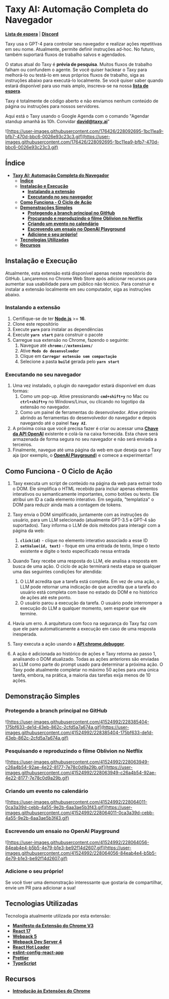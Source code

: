 # **Taxy AI: Automação Completa do Navegador**

**[Lista de espera](https://docs.google.com/forms/d/e/1FAIpQLScAFKI1fZ1cXhBmSp2HM93Jvuc8Jvrxh5iSbkKhtwKN-OHoTQ/viewform)** | **[Discord](https://discord.gg/QNTaa8PH6b)**

Taxy usa o GPT-4 para controlar seu navegador e realizar ações repetitivas em seu nome. Atualmente, permite definir instruções ad-hoc. No futuro, também suportará fluxos de trabalho salvos e agendados.

O status atual do Taxy é **prévia de pesquisa**. Muitos fluxos de trabalho falham ou confundem o agente. Se você quiser hackear o Taxy para melhorá-lo ou testá-lo em seus próprios fluxos de trabalho, siga as instruções abaixo para executá-lo localmente. Se você quiser saber quando estará disponível para uso mais amplo, inscreva-se na nossa **[lista de espera](https://docs.google.com/forms/d/e/1FAIpQLScAFKI1fZ1cXhBmSp2HM93Jvuc8Jvrxh5iSbkKhtwKN-OHoTQ/viewform)**.

Taxy é totalmente de código aberto e não enviamos nenhum conteúdo de página ou instruções para nossos servidores.

Aqui está o Taxy usando o Google Agenda com o comando "Agendar standup amanhã às 10h. Convidar **[david@taxy.ai](mailto:david@taxy.ai)**"

![https://user-images.githubusercontent.com/176426/228092695-1bc11ea9-bfb7-470d-bbc6-0026e93c23c3.gif](https://user-images.githubusercontent.com/176426/228092695-1bc11ea9-bfb7-470d-bbc6-0026e93c23c3.gif)

## **Índice**

- **[Taxy AI: Automação Completa do Navegador](https://chat.openai.com/chat/e668536f-3358-4c8b-a2c3-e20ae9889a6e#taxy-ai-automa%C3%A7%C3%A3o-completa-do-navegador)**
    - **[Índice](https://chat.openai.com/chat/e668536f-3358-4c8b-a2c3-e20ae9889a6e#%C3%ADndice)**
    - **[Instalação e Execução](https://chat.openai.com/chat/e668536f-3358-4c8b-a2c3-e20ae9889a6e#instala%C3%A7%C3%A3o-e-execu%C3%A7%C3%A3o)**
        - **[Instalando a extensão](https://chat.openai.com/chat/e668536f-3358-4c8b-a2c3-e20ae9889a6e#instalando-a-extens%C3%A3o)**
        - **[Executando no seu navegador](https://chat.openai.com/chat/e668536f-3358-4c8b-a2c3-e20ae9889a6e#executando-no-seu-navegador)**
    - **[Como Funciona - O Ciclo de Ação](https://chat.openai.com/chat/e668536f-3358-4c8b-a2c3-e20ae9889a6e#como-funciona---o-ciclo-de-a%C3%A7%C3%A3o)**
    - **[Demonstrações Simples](https://chat.openai.com/chat/e668536f-3358-4c8b-a2c3-e20ae9889a6e#demonstra%C3%A7%C3%B5es-simples)**
        - **[Protegendo a branch principal no GitHub](https://chat.openai.com/chat/e668536f-3358-4c8b-a2c3-e20ae9889a6e#protegendo-a-branch-principal-no-github)**
        - **[Procurando e reproduzindo o filme Oblivion no Netflix](https://chat.openai.com/chat/e668536f-3358-4c8b-a2c3-e20ae9889a6e#procurando-e-reproduzindo-o-filme-oblivion-no-netflix)**
        - **[Criando um evento no calendário](https://chat.openai.com/chat/e668536f-3358-4c8b-a2c3-e20ae9889a6e#criando-um-evento-no-calend%C3%A1rio)**
        - **[Escrevendo um ensaio no OpenAI Playground](https://chat.openai.com/chat/e668536f-3358-4c8b-a2c3-e20ae9889a6e#escrevendo-um-ensaio-no-openai-playground)**
        - **[Adicione o seu próprio!](https://chat.openai.com/chat/e668536f-3358-4c8b-a2c3-e20ae9889a6e#adicione-o-seu-pr%C3%B3prio)**
    - **[Tecnologias Utilizadas](https://chat.openai.com/chat/e668536f-3358-4c8b-a2c3-e20ae9889a6e#tecnologias-utilizadas)**
    - **[Recursos](https://chat.openai.com/chat/e668536f-3358-4c8b-a2c3-e20ae9889a6e#recursos)**

## **Instalação e Execução**

Atualmente, esta extensão está disponível apenas neste repositório do GitHub. Lançaremos no Chrome Web Store após adicionar recursos para aumentar sua usabilidade para um público não técnico. Para construir e instalar a extensão localmente em seu computador, siga as instruções abaixo.

### **Instalando a extensão**

1. Certifique-se de ter **[Node.js](https://nodejs.org/)** >= **16**.
2. Clone este repositório
3. Execute **`yarn`** para instalar as dependências
4. Execute **`yarn start`** para construir o pacote
5. Carregue sua extensão no Chrome, fazendo o seguinte:
    1. Navegue até **`chrome://extensions/`**
    2. Ative **`Modo do desenvolvedor`**
    3. Clique em **`Carregar extensão sem compactação`**
    4. Selecione a pasta **`build`** gerada pelo **`yarn start`**

### **Executando no seu navegador**

1. Uma vez instalado, o plugin do navegador estará disponível em duas formas:
    1. Como um pop-up. Ative pressionando **`cmd+shift+y`** no Mac ou **`ctrl+shift+y`** no Windows/Linux, ou clicando no logotipo da extensão no navegador.
    2. Como um painel de ferramentas do desenvolvedor. Ative primeiro abrindo as ferramentas do desenvolvedor do navegador e depois navegando até o painel **`Taxy AI`**.
2. A próxima coisa que você precisa fazer é criar ou acessar uma **[Chave da API OpenAI](https://platform.openai.com/account/api-keys)** existente e colá-la na caixa fornecida. Esta chave será armazenada de forma segura no seu navegador e não será enviada a terceiros.
3. Finalmente, navegue até uma página da web em que deseja que o Taxy aja (por exemplo, o **[OpenAI Playground](https://platform.openai.com/playground)**) e comece a experimentar!

## **Como Funciona - O Ciclo de Ação**

1. Taxy executa um script de conteúdo na página da web para extrair todo o DOM. Ele simplifica o HTML recebido para incluir apenas elementos interativos ou semanticamente importantes, como botões ou texto. Ele atribui um ID a cada elemento interativo. Em seguida, "templatiza" o DOM para reduzir ainda mais a contagem de tokens.
2. Taxy envia o DOM simplificado, juntamente com as instruções do usuário, para um LLM selecionado (atualmente GPT-3.5 e GPT-4 são suportados). Taxy informa o LLM de dois métodos para interagir com a página da web:
    1. **`click(id)`** - clique no elemento interativo associado a esse ID
    2. **`setValue(id, text)`** - foque em uma entrada de texto, limpe o texto existente e digite o texto especificado nessa entrada
3. Quando Taxy recebe uma resposta do LLM, ele analisa a resposta em busca de uma ação. O ciclo de ação terminará nesta etapa se qualquer uma das seguintes condições for atendida:
    1. O LLM acredita que a tarefa está completa. Em vez de uma ação, o LLM pode retornar uma indicação de que acredita que a tarefa do usuário está completa com base no estado do DOM e no histórico de ações até este ponto.
    2. O usuário parou a execução da tarefa. O usuário pode interromper a execução do LLM a qualquer momento, sem esperar que ele termine.

1. Havia um erro. A arquitetura com foco na segurança do Taxy faz com que ele pare automaticamente a execução em caso de uma resposta inesperada.
2. Taxy executa a ação usando a **[API chrome.debugger](https://developer.chrome.com/docs/extensions/reference/debugger/)**.
3. A ação é adicionada ao histórico de ações e Taxy retorna ao passo 1, analisando o DOM atualizado. Todas as ações anteriores são enviadas ao LLM como parte do prompt usado para determinar a próxima ação. O Taxy pode atualmente completar no máximo 50 ações para uma única tarefa, embora, na prática, a maioria das tarefas exija menos de 10 ações.

## **Demonstração Simples**

### **Protegendo a branch principal no GitHub**

![https://user-images.githubusercontent.com/41524992/228385404-175bf633-de1d-43eb-862c-2cfd5a7a674a.gif](https://user-images.githubusercontent.com/41524992/228385404-175bf633-de1d-43eb-862c-2cfd5a7a674a.gif)

### **Pesquisando e reproduzindo o filme Oblivion no Netflix**

![https://user-images.githubusercontent.com/41524992/228063949-c26a4b54-92ae-4e22-8177-7e78c0d9a29b.gif](https://user-images.githubusercontent.com/41524992/228063949-c26a4b54-92ae-4e22-8177-7e78c0d9a29b.gif)

### **Criando um evento no calendário**

![https://user-images.githubusercontent.com/41524992/228064011-0ca3a39d-cebb-4a55-9e2b-6aa3ae5b3f43.gif](https://user-images.githubusercontent.com/41524992/228064011-0ca3a39d-cebb-4a55-9e2b-6aa3ae5b3f43.gif)

### **Escrevendo um ensaio no OpenAI Playground**

![https://user-images.githubusercontent.com/41524992/228064056-84eab4e4-b5b5-4e79-b1e3-be92f14d2607.gif](https://user-images.githubusercontent.com/41524992/228064056-84eab4e4-b5b5-4e79-b1e3-be92f14d2607.gif)

### **Adicione o seu próprio!**

Se você tiver uma demonstração interessante que gostaria de compartilhar, envie um PR para adicionar a sua!

## **Tecnologias Utilizadas**

Tecnologia atualmente utilizada por esta extensão:

- **[Manifesto da Extensão do Chrome V3](https://developer.chrome.com/docs/extensions/mv3/intro/mv3-overview/)**
- **[React 17](https://reactjs.org/)**
- **[Webpack 5](https://webpack.js.org/)**
- **[Webpack Dev Server 4](https://webpack.js.org/configuration/dev-server/)**
- **[React Hot Loader](https://github.com/gaearon/react-hot-loader)**
- **[eslint-config-react-app](https://www.npmjs.com/package/eslint-config-react-app)**
- **[Prettier](https://prettier.io/)**
- **[TypeScript](https://www.typescriptlang.org/)**

## **Recursos**

- **[Introdução às Extensões do Chrome](https://developer.chrome.com/extensions/getstarted)**
